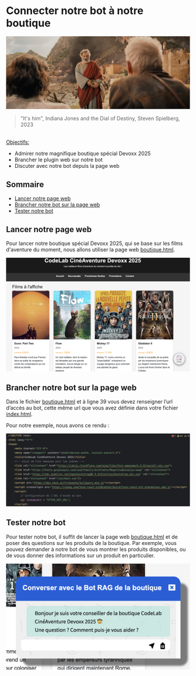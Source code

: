 # Connecter notre bot à notre boutique

[<img src="img/indiana_jones_and_the_dial_of_destiny_ending.png"  alt="indiana_jones_and_the_dial_of_destiny_ending">](https://www.youtube.com/watch?v=_6Tzlfd6-po)

> "It's him", Indiana Jones and the Dial of Destiny, Steven Spielberg, 2023


<br/>
<u>Objectifs:</u>

- Admirer notre magnifique boutique spécial Devoxx 2025
- Brancher le plugin web sur notre bot
- Discuter avec notre bot depuis la page web

## Sommaire

- [Lancer notre page web](#lancer-notre-page-web)
- [Brancher notre bot sur la page web](#brancher-notre-bot-sur-la-page-web)
- [Tester notre bot](#tester-notre-bot)

## Lancer notre page web

Pour lancer notre boutique spécial Devoxx 2025, qui se base sur les films d'aventure du moment, nous allons utiliser 
la page web [boutique.html](boutique.html).


<img src="img/boutique-Devoxx2025.png"  alt="boutique">

## Brancher notre bot sur la page web

Dans le fichier [boutique.html](boutique.html) et à ligne 39 vous devez renseigner l’url d’accès au bot, cette même url que vous avez définie dans votre fichier [index.html](index.html).

Pour notre exemple, nous avons ce rendu :

<img src="img/tockApiUrl-for-tock-react-kit.png" alt="tock API url">

## Tester notre bot

Pour tester notre bot, il suffit de lancer la page web [boutique.html](boutique.html) et de poser des questions sur les
produits de la boutique. Par exemple, vous pouvez demander à notre bot de vous montrer les produits disponibles, ou de
vous donner des informations sur un produit en particulier.

<img src="img/talk-with-tock.png" alt="Parlons avec notre bot">

